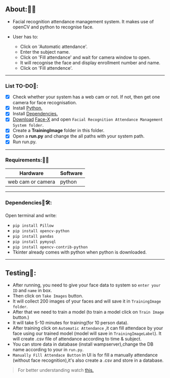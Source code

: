 
## About:🤔💭
- Facial recognition attendance management system. It makes use of openCV and python to recognise face. 

- User has to:

  - Click on 'Automatic attendance'.
  - Enter the subject name.
  - Click on 'Fill attendance' and wait for camera window to open.
  - It will recognise the face and display enrollment number and name.
  - Click on 'Fill attendence'.

----

### List TO-DO📄:

- [x] Check whether your system has a web cam or not. If not, then get one camera for face recognisation.
- [x] Install [Python.](https://www.howtogeek.com/197947/how-to-install-python-on-windows/)
- [x] Install [Dependencies.](https://github.com/smriti1313/Face-X/blob/master/Facial%20Recognition%20Attendance%20Management%20System/README.md#dependencies)
- [x] [Download](https://www.wikihow.com/Download-a-GitHub-Folder) [Face-X](https://github.com/akshitagupta15june/Face-X) and open `Facial Recognition Attendance Management System folder`.
- [x] Create a **TrainingImage** folder in this folder.
- [x] Open a **run.py** and change the all paths with your system path.
- [x]  Run run.py.

----

### Requirements:🧱🧱

|Hardware|Software|
|----|-----|
|web cam or camera|python|

----

### Dependencies🔧🛠:
Open terminal and write:

* `pip install Pillow`
* `pip install opencv-python`
* `pip install pandas`
* `pip install pymysql`
* `pip install opencv-contrib-python`
* Tkinter already comes with python when python is downloaded.

----

## Testing🧰:

- After running, you need to give your face data to system so `enter your ID` and `name` in box. 
- Then click on `Take Images` button.
- It will collect 200 images of your faces and will save it in `TrainingImage folder`.
- After that we need to train a model (to train a model click on `Train Image` button.)
- It will take 5-10 minutes for training(for 10 person data).
- After training click on `Automatic Attendance` ,it can fill attendace by your face using our trained model (model will save in `TrainingImageLabel`). It will create .csv file of attendance according to time & subject.
- You can store data in database (install wampserver),change the DB name according to your in `run.py`.
- `Manually Fill Attendace Button` in UI is for fill a manually attendance (without face recognition),it's also create a .csv and store in a database.


>For better understanding watch [this.](https://www.youtube.com/watch?v=dXViSRRydRs)

